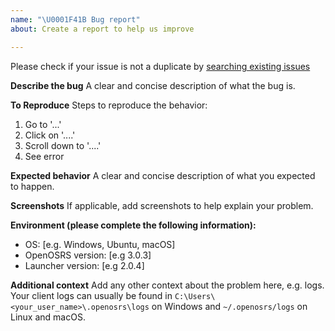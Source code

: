 ```yaml
---
name: "\U0001F41B Bug report"
about: Create a report to help us improve

---
```


Please check if your issue is not a duplicate by [searching existing issues](https://github.com/open-osrs/runelite/search?type=Issues)

**Describe the bug**
A clear and concise description of what the bug is.

**To Reproduce**
Steps to reproduce the behavior:
1. Go to '...'
2. Click on '....'
3. Scroll down to '....'
4. See error

**Expected behavior**
A clear and concise description of what you expected to happen.

**Screenshots**
If applicable, add screenshots to help explain your problem.

**Environment (please complete the following information):**
 - OS: [e.g. Windows, Ubuntu, macOS]
 - OpenOSRS version: [e.g 3.0.3]
 - Launcher version: [e.g 2.0.4]

**Additional context**
Add any other context about the problem here, e.g. logs. Your client logs can usually be found in
`C:\Users\<your_user_name>\.openosrs\logs` on Windows and `~/.openosrs/logs` on Linux and macOS.
